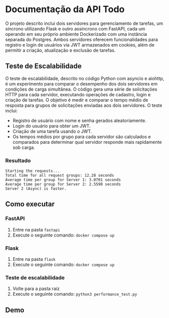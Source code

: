 # Documentação da API Todo

O projeto descrito inclui dois servidores para gerenciamento de tarefas, um síncrono utilizando Flask e outro assíncrono com FastAPI, cada um operando em seu próprio ambiente Dockerizado com uma instância separada do Postgres. Ambos servidores oferecem funcionalidades para registro e login de usuários via JWT armazenados em cookies, além de permitir a criação, atualização e exclusão de tarefas.

## Teste de Escalabilidade

O teste de escalabilidade, descrito no código Python com asyncio e aiohttp, é um experimento para comparar o desempenho dos dois servidores em condições de carga simultânea. O código gera uma série de solicitações HTTP para cada servidor, executando operações de cadastro, login e criação de tarefas. O objetivo é medir e comparar o tempo médio de resposta para grupos de solicitações enviadas aos dois servidores. O teste inclui:

- Registro de usuário com nome e senha gerados aleatoriamente.
- Login do usuário para obter um JWT.
- Criação de uma tarefa usando o JWT.
- Os tempos médios por grupo para cada servidor são calculados e comparados para determinar qual servidor responde mais rapidamente sob carga.
  
### Resultado

```
Starting the requests...
Total time for all request groups: 12.28 seconds
Average time per group for Server 1: 3.0701 seconds
Average time per group for Server 2: 2.5598 seconds
Server 2 (Async) is faster.
```

## Como executar

### FastAPI

1. Entre na pasta `fastapi`
2. Execute o seguinte comando: `docker compose up`
   
### Flask

1. Entre na pasta `flask`
2. Execute o seguinte comando: `docker compose up`

### Teste de escalabilidade

1. Volte para a pasta raiz
2. Execute o seguinte comando: `python3 performance_test.py`

## Demo

